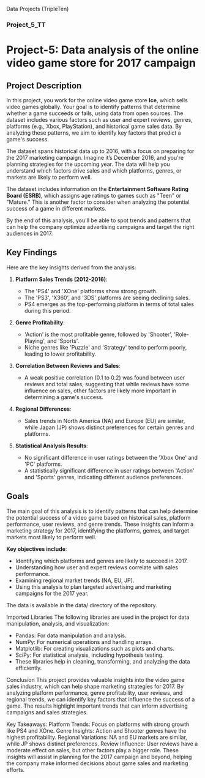 Data Projects (TripleTen)
### Project_5_TT
# Project-5: Data analysis of the online video game store for 2017 campaign
## Project Description
In this project, you work for the online video game store **Ice**, which sells video games globally. Your goal is to identify patterns that determine whether a game succeeds or fails, using data from open sources. The dataset includes various factors such as user and expert reviews, genres, platforms (e.g., Xbox, PlayStation), and historical game sales data. By analyzing these patterns, we aim to identify key factors that predict a game's success.

The dataset spans historical data up to 2016, with a focus on preparing for the 2017 marketing campaign. Imagine it’s December 2016, and you're planning strategies for the upcoming year. The data will help you understand which factors drive sales and which platforms, genres, or markets are likely to perform well.

The dataset includes information on the **Entertainment Software Rating Board (ESRB)**, which assigns age ratings to games such as "Teen" or "Mature." This is another factor to consider when analyzing the potential success of a game in different markets.

By the end of this analysis, you'll be able to spot trends and patterns that can help the company optimize advertising campaigns and target the right audiences in 2017.

## Key Findings
Here are the key insights derived from the analysis:

1. **Platform Sales Trends (2012-2016)**:
   - The 'PS4' and 'XOne' platforms show strong growth.
   - The 'PS3', 'X360', and '3DS' platforms are seeing declining sales.
   - PS4 emerges as the top-performing platform in terms of total sales during this period.

2. **Genre Profitability**:
   - 'Action' is the most profitable genre, followed by 'Shooter', 'Role-Playing', and 'Sports'.
   - Niche genres like 'Puzzle' and 'Strategy' tend to perform poorly, leading to lower profitability.

3. **Correlation Between Reviews and Sales**:
   - A weak positive correlation (0.1 to 0.2) was found between user reviews and total sales, suggesting that while reviews have some influence on sales, other factors are likely more important in determining a game's success.

4. **Regional Differences**:
   - Sales trends in North America (NA) and Europe (EU) are similar, while Japan (JP) shows distinct preferences for certain genres and platforms.

5. **Statistical Analysis Results**:
   - No significant difference in user ratings between the 'Xbox One' and 'PC' platforms.
   - A statistically significant difference in user ratings between 'Action' and 'Sports' genres, indicating different audience preferences.

## Goals
The main goal of this analysis is to identify patterns that can help determine the potential success of a video game based on historical sales, platform performance, user reviews, and genre trends. These insights can inform a marketing strategy for 2017, identifying the platforms, genres, and target markets most likely to perform well.

**Key objectives include**:
- Identifying which platforms and genres are likely to succeed in 2017.
- Understanding how user and expert reviews correlate with sales performance.
- Examining regional market trends (NA, EU, JP).
- Using this analysis to plan targeted advertising and marketing campaigns for the 2017 year.

The data is available in the data/ directory of the repository.

Imported Libraries
The following libraries are used in the project for data manipulation, analysis, and visualization:

- Pandas: For data manipulation and analysis.
- NumPy: For numerical operations and handling arrays.
- Matplotlib: For creating visualizations such as plots and charts.
- SciPy: For statistical analysis, including hypothesis testing.
- These libraries help in cleaning, transforming, and analyzing the data efficiently.

Conclusion
This project provides valuable insights into the video game sales industry, which can help shape marketing strategies for 2017. By analyzing platform performance, genre profitability, user reviews, and regional trends, we can identify key factors that influence the success of a game. The results highlight important trends that can inform advertising campaigns and sales strategies.

Key Takeaways:
Platform Trends: Focus on platforms with strong growth like PS4 and XOne.
Genre Insights: Action and Shooter genres have the highest profitability.
Regional Variations: NA and EU markets are similar, while JP shows distinct preferences.
Review Influence: User reviews have a moderate effect on sales, but other factors play a bigger role.
These insights will assist in planning for the 2017 campaign and beyond, helping the company make informed decisions about game sales and marketing efforts.
